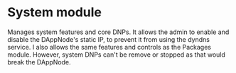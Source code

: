 # System module

Manages system features and core DNPs. It allows the admin to enable and disable the DAppNode's static IP, to prevent it from using the dyndns service. I also allows the same features and controls as the Packages module. However, system DNPs can't be remove or stopped as that would break the DAppNode.
